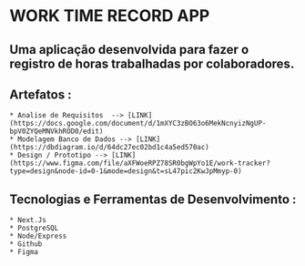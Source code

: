 # WORK TIME RECORD APP

## Uma aplicação desenvolvida para fazer o registro de horas trabalhadas por colaboradores.

## Artefatos :

    * Analise de Requisitos  --> [LINK](https://docs.google.com/document/d/1mXYC3zBO63o6MekNcnyizNgUP-bpV0ZYQeMNVkhROD0/edit)
    * Modelagem Banco de Dados --> [LINK](https://dbdiagram.io/d/64dc27ec02bd1c4a5ed570ac)
    * Design / Prototipo --> [LINK](https://www.figma.com/file/aXFWoeRPZ78SR0bgWpYo1E/work-tracker?type=design&node-id=0-1&mode=design&t=sL47pic2KwJpMmyp-0)

## Tecnologias e Ferramentas de Desenvolvimento :

    * Next.Js
    * PostgreSQL
    * Node/Express
    * Github
    * Figma





